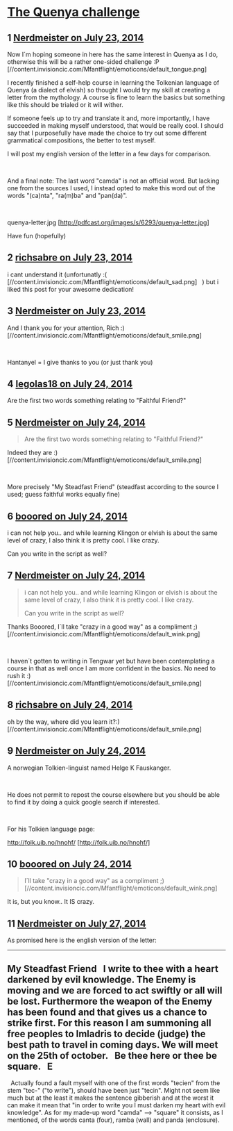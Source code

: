 # [The Quenya challenge](https://community.fantasyflightgames.com/topic/111503-the-quenya-challenge/)

## 1 [Nerdmeister on July 23, 2014](https://community.fantasyflightgames.com/topic/111503-the-quenya-challenge/?do=findComment&comment=1166584)

Now I´m hoping someone in here has the same interest in Quenya as I do, otherwise this will be a rather one-sided challenge :P [//content.invisioncic.com/Mfantflight/emoticons/default_tongue.png]

I recently finished a self-help course in learning the Tolkenian language of Quenya (a dialect of elvish) so thought I would try my skill at creating a letter from the mythology. A course is fine to learn the basics but something like this should be trialed or it will wither.

If someone feels up to try and translate it and, more importantly, I have succeeded in making myself understood, that would be really cool. I should say that I purposefully have made the choice to try out some different grammatical compositions, the better to test myself.

I will post my english version of the letter in a few days for comparison.

 

And a final note: The last word "camda" is not an official word. But lacking one from the sources I used, I instead opted to make this word out of the words "(ca)nta", "ra(m)ba" and "pan(da)".

 

quenya-letter.jpg [http://pdfcast.org/images/s/6293/quenya-letter.jpg]

Have fun (hopefully)

## 2 [richsabre on July 23, 2014](https://community.fantasyflightgames.com/topic/111503-the-quenya-challenge/?do=findComment&comment=1166592)

i cant understand it (unfortunatly :( [//content.invisioncic.com/Mfantflight/emoticons/default_sad.png]   ) but i liked this post for your awesome dedication!

## 3 [Nerdmeister on July 23, 2014](https://community.fantasyflightgames.com/topic/111503-the-quenya-challenge/?do=findComment&comment=1167456)

And I thank you for your attention, Rich :) [//content.invisioncic.com/Mfantflight/emoticons/default_smile.png]

 

Hantanyel = I give thanks to you (or just thank you)

## 4 [legolas18 on July 24, 2014](https://community.fantasyflightgames.com/topic/111503-the-quenya-challenge/?do=findComment&comment=1167527)

Are the first two words something relating to "Faithful Friend?"

## 5 [Nerdmeister on July 24, 2014](https://community.fantasyflightgames.com/topic/111503-the-quenya-challenge/?do=findComment&comment=1167921)

> Are the first two words something relating to "Faithful Friend?"

Indeed they are :) [//content.invisioncic.com/Mfantflight/emoticons/default_smile.png]

 

More precisely "My Steadfast Friend" (steadfast according to the source I used; guess faithful works equally fine)

## 6 [booored on July 24, 2014](https://community.fantasyflightgames.com/topic/111503-the-quenya-challenge/?do=findComment&comment=1167925)

i can not help you.. and while learning Klingon or elvish is about the same level of crazy, I also think it is pretty cool. I like crazy.

Can you write in the script as well?

## 7 [Nerdmeister on July 24, 2014](https://community.fantasyflightgames.com/topic/111503-the-quenya-challenge/?do=findComment&comment=1167929)

> i can not help you.. and while learning Klingon or elvish is about the same level of crazy, I also think it is pretty cool. I like crazy.
> 
> Can you write in the script as well?

Thanks Booored, I´ll take "crazy in a good way" as a compliment ;) [//content.invisioncic.com/Mfantflight/emoticons/default_wink.png]

 

I haven´t gotten to writing in Tengwar yet but have been contemplating a course in that as well once I am more confident in the basics. No need to rush it :) [//content.invisioncic.com/Mfantflight/emoticons/default_smile.png]

## 8 [richsabre on July 24, 2014](https://community.fantasyflightgames.com/topic/111503-the-quenya-challenge/?do=findComment&comment=1168106)

oh by the way, where did you learn it?:) [//content.invisioncic.com/Mfantflight/emoticons/default_smile.png]

## 9 [Nerdmeister on July 24, 2014](https://community.fantasyflightgames.com/topic/111503-the-quenya-challenge/?do=findComment&comment=1168770)

A norwegian Tolkien-linguist named Helge K Fauskanger.

 

He does not permit to repost the course elsewhere but you should be able to find it by doing a quick google search if interested.

 

For his Tolkien language page:

http://folk.uib.no/hnohf/ [http://folk.uib.no/hnohf/]

## 10 [booored on July 24, 2014](https://community.fantasyflightgames.com/topic/111503-the-quenya-challenge/?do=findComment&comment=1168778)

> I´ll take "crazy in a good way" as a compliment ;) [//content.invisioncic.com/Mfantflight/emoticons/default_wink.png]

It is, but you know.. It IS crazy.

## 11 [Nerdmeister on July 27, 2014](https://community.fantasyflightgames.com/topic/111503-the-quenya-challenge/?do=findComment&comment=1171696)

As promised here is the english version of the letter:

-------------------------------------------------------------------------------------

My Steadfast Friend
 
I write to thee with a heart darkened by evil knowledge.
The Enemy is moving and we are forced to act swiftly or all will be lost.
Furthermore the weapon of the Enemy has been found and that gives us a chance to strike first.
For this reason I am summoning all free peoples to Imladris to decide (judge) the best path to travel in coming days.
We will meet on the 25th of october.
 
Be thee here or thee be square.
 
E
-----------------------------------------------------------------------------------------------
 
Actually found a fault myself with one of the first words "tecien" from the stem "tec-" ("to write"), should have been just "tecin". Might not seem like much but at the least it makes the sentence gibberish and at the worst it can make it mean that "in order to write you I must darken my heart with evil knowledge".
As for my made-up word "camda" --> "square" it consists, as I mentioned, of the words canta (four), ramba (wall) and panda (enclosure).


